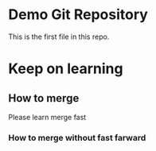 # Demo Git Repository

This is the first file in this repo.

# Keep on learning

## How to merge
Please learn merge fast

### How to merge without fast farward
